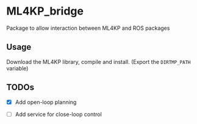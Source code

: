 # ML4KP_bridge
Package to allow interaction between ML4KP and ROS packages

## Usage
Download the ML4KP library, compile and install.
(Export the `DIRTMP_PATH` variable)

## TODOs
- [x] Add open-loop planning
- [ ] Add service for close-loop control

